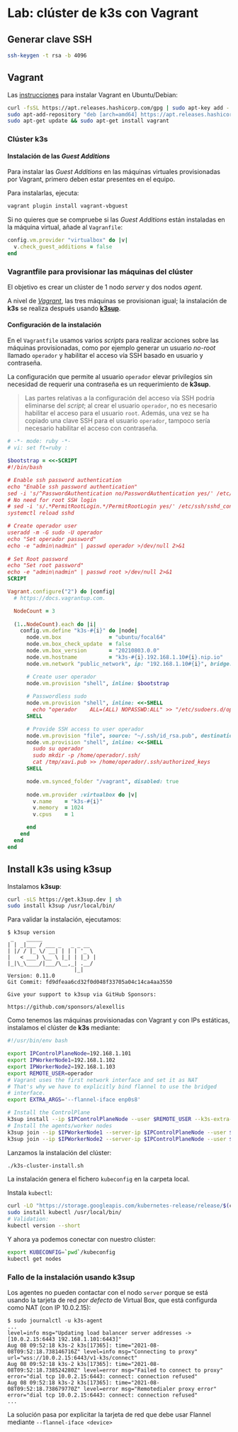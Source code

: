# Lab: clúster de **k3s** con Vagrant

## Generar clave SSH

```bash
ssh-keygen -t rsa -b 4096
```

## Vagrant

Las [instrucciones](https://www.vagrantup.com/downloads) para instalar Vagrant en Ubuntu/Debian:

```bash
curl -fsSL https://apt.releases.hashicorp.com/gpg | sudo apt-key add -
sudo apt-add-repository "deb [arch=amd64] https://apt.releases.hashicorp.com $(lsb_release -cs) main"
sudo apt-get update && sudo apt-get install vagrant
```



### Clúster k3s

#### Instalación de las *Guest Additions*

Para instalar las *Guest Additions* en las máquinas virtuales provisionadas por Vagrant, primero deben estar presentes en el equipo.

Para instalarlas, ejecuta:

```bash
vagrant plugin install vagrant-vbguest
```

Si no quieres que se compruebe si las *Guest Additions* están instaladas en la máquina virtual, añade al `Vagranfile`:

```ruby
config.vm.provider "virtualbox" do |v|
  v.check_guest_additions = false
end
```

### Vagrantfile para provisionar las máquinas del clúster

El objetivo es crear un clúster de 1 nodo *server* y dos nodos *agent*.

A nivel de [*Vagrant*](https://www.vagrantup.com/docs/providers/virtualbox/), las tres máquinas se provisionan igual; la instalación de **k3s** se realiza después usando [**k3sup**](https://github.com/alexellis/k3sup).

#### Configuración de la instalación

En el `Vagrantfile` usamos varios *scripts* para realizar acciones sobre las máquinas provisionadas, como por ejemplo generar un usuario *no-root* llamado  `operador` y habilitar el acceso vía SSH basado en usuario y contraseña.

La configuración que permite al usuario `operador` elevar privilegios sin necesidad de requerir una contraseña es un requerimiento de **k3sup**.

> Las partes relativas a la configuración del acceso vía SSH podría eliminarse del *script*; al crear el usuario `operador`, no es necesario habilitar el acceso para el usuario `root`. Además, una vez se ha copiado una clave SSH para el usuario `operador`, tampoco sería necesario habilitar el acceso con contraseña. 

```ruby
# -*- mode: ruby -*-
# vi: set ft=ruby :

$bootstrap = <<-SCRIPT
#!/bin/bash

# Enable ssh password authentication
echo "Enable ssh password authentication"
sed -i 's/^PasswordAuthentication no/PasswordAuthentication yes/' /etc/ssh/sshd_config
# No need for root SSH login
# sed -i 's/.*PermitRootLogin.*/PermitRootLogin yes/' /etc/ssh/sshd_config
systemctl reload sshd

# Create operador user
useradd -m -G sudo -U operador
echo "Set operador password"
echo -e "admin\nadmin" | passwd operador >/dev/null 2>&1
 
# Set Root password
echo "Set root password"
echo -e "admin\nadmin" | passwd root >/dev/null 2>&1
SCRIPT

Vagrant.configure("2") do |config|
  # https://docs.vagrantup.com.

  NodeCount = 3
  
  (1..NodeCount).each do |i|
    config.vm.define "k3s-#{i}" do |node|
      node.vm.box               = "ubuntu/focal64"
      node.vm.box_check_update  = false
      node.vm.box_version       = "20210803.0.0"
      node.vm.hostname          = "k3s-#{i}.192.168.1.10#{i}.nip.io"
      node.vm.network "public_network", ip: "192.168.1.10#{i}", bridge: 'wlp5s0'

      # Create user operador
      node.vm.provision "shell", inline: $bootstrap
        
      # Passwordless sudo
      node.vm.provision "shell", inline: <<-SHELL
		echo "operador    ALL=(ALL) NOPASSWD:ALL" >> "/etc/sudoers.d/operador"
      SHELL

      # Provide SSH access to user operador
      node.vm.provision "file", source: "~/.ssh/id_rsa.pub", destination: "/tmp/xavi.pub"
      node.vm.provision "shell", inline: <<-SHELL
        sudo su operador
        sudo mkdir -p /home/operador/.ssh/
        cat /tmp/xavi.pub >> /home/operador/.ssh/authorized_keys
      SHELL

      node.vm.synced_folder "/vagrant", disabled: true
      
      node.vm.provider :virtualbox do |v|
        v.name    = "k3s-#{i}"
        v.memory  = 1024
        v.cpus    = 1

      end
    end
  end
end
```

## Install k3s using k3sup

Instalamos **k3sup**:

```bash
curl -sLS https://get.k3sup.dev | sh
sudo install k3sup /usr/local/bin/
```

Para validar la instalación, ejecutamos:

```
$ k3sup version
 _    _____                 
| | _|___ / ___ _   _ _ __
| |/ / |_ \/ __| | | | '_ \
|   < ___) \__ \ |_| | |_) |
|_|\_\____/|___/\__,_| .__/ 
                     |_|    
Version: 0.11.0                                                                                                                
Git Commit: fd9dfeaa6cd32f0d048f33705a04c14ca4aa3550

Give your support to k3sup via GitHub Sponsors:

https://github.com/sponsors/alexellis
```

Como tenemos las máquinas provisionadas con Vagrant y con IPs estáticas, instalamos el clúster de **k3s** mediante:

```bash
#!/usr/bin/env bash

export IPControlPlaneNode=192.168.1.101
export IPWorkerNode1=192.168.1.102
export IPWorkerNode2=192.168.1.103
export REMOTE_USER=operador
# Vagrant uses the first network interface and set it as NAT
# That's why we have to explicitly bind flannel to use the bridged
# interface.
export EXTRA_ARGS='--flannel-iface enp0s8'

# Install the ControlPlane
k3sup install --ip $IPControlPlaneNode --user $REMOTE_USER --k3s-extra-args=$EXTRA_ARGS
# Install the agents/worker nodes
k3sup join --ip $IPWorkerNode1 --server-ip $IPControlPlaneNode --user $REMOTE_USER --k3s-extra-args=$EXTRA_ARGS
k3sup join --ip $IPWorkerNode2 --server-ip $IPControlPlaneNode --user $REMOTE_USER --k3s-extra-args=$EXTRA_ARGS
```

Lanzamos la instalación del clúster:

```bash
./k3s-cluster-install.sh 
```

La instalación genera el fichero `kubeconfig` en la carpeta local.

Instala `kubectl`:

```bash
curl -LO "https://storage.googleapis.com/kubernetes-release/release/$(curl -s https://storage.googleapis.com/kubernetes-release/release/stable.txt)/bin/linux/amd64/kubectl"
sudo install kubectl /usr/local/bin/
# Validation:
kubectl version --short
```

Y ahora ya podemos conectar con nuestro clúster:

```bash
export KUBECONFIG=`pwd`/kubeconfig
kubectl get nodes
```

### Fallo de la instalación usando k3sup

Los agentes no pueden contactar con el nodo `server` porque se está usando la tarjeta de red *por defecto* de Virtual Box, que está configurda como NAT (con IP 10.0.2.15):

```
$ sudo journalctl -u k3s-agent
...
level=info msg="Updating load balancer server addresses -> [10.0.2.15:6443 192.168.1.101:6443]"
Aug 08 09:52:18 k3s-2 k3s[17365]: time="2021-08-08T09:52:18.738146716Z" level=info msg="Connecting to proxy" url="wss://10.0.2.15:6443/v1-k3s/connect"
Aug 08 09:52:18 k3s-2 k3s[17365]: time="2021-08-08T09:52:18.738524280Z" level=error msg="Failed to connect to proxy" error="dial tcp 10.0.2.15:6443: connect: connection refused"
Aug 08 09:52:18 k3s-2 k3s[17365]: time="2021-08-08T09:52:18.738679770Z" level=error msg="Remotedialer proxy error" error="dial tcp 10.0.2.15:6443: connect: connection refused"
...

```

La solución pasa por explicitar la tarjeta de red que debe usar Flannel mediante `--flannel-iface <device>`

